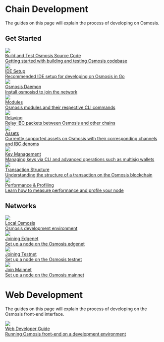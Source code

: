 

# Chain Development

The guides on this page will explain the process of developing on Osmosis.


 ## Get Started
<div class="cards twoColumn">
<a href="build.html" class="card">
    <img src="/img/ide.svg" class="filter-icon" />
    <div class="title">
      Build and Test Osmosis Source Code
    </div>
    <div class="text">
      Getting started with building and testing Osmosis codebase
    </div>
  </a>


  <a href="ide-guide.html" class="card">
    <img src="/img/ide.svg" class="filter-icon" />
    <div class="title">
      IDE Setup
    </div>
    <div class="text">
      Recommended IDE setup for developing on Osmosis in Go
    </div>
  </a>
  
  <a href="/developing/tools/osmosisd" class="card">
    <img src="/img/terminal-solid.svg" class="filter-icon"/>
    <div class="title">
     Osmosis Daemon
    </div>
    <div class="text">
      Install osmosisd to join the network
    </div>
  </a>


  <a href="modules/" class="card">
    <img src="/img/lego.svg" class="filter-icon"/>
    <div class="title">
     Modules
    </div>
    <div class="text">
      Osmosis modules and their respective CLI commands
    </div>
  </a>

  <a href="relaying/" class="card">
    <img src="/img/relay.svg" class="filter-icon"/>
    <div class="title">
     Relaying
    </div>
    <div class="text">
      Relay IBC packets between Osmosis and other chains
    </div>
  </a>

  <a href="assets/asset-info" class="card">
    <img src="/img/asset.svg" class="filter-icon"/>
    <div class="title">
     Assets
    </div>
    <div class="text">
     Currently supported assets on Osmosis with their corresponding channels and IBC denoms
    </div>
  </a>

  <a href="keys/" class="card">
    <img src="/img/key.svg" class="filter-icon"/>
    <div class="title">
     Key Management
    </div>
    <div class="text">
     Managing keys via CLI and advanced operations such as multisig wallets
    </div>
  </a>

  <a href="structure/transaction.html" class="card">
    <img src="/img/structure.svg" class="filter-icon"/>
    <div class="title">
     Transaction Structure
    </div>
    <div class="text">
     Understanding the structure of a transaction on the Osmosis blockchain
    </div>
  </a>

  <a href="performance/main.html" class="card">
    <img src="/img/time.svg" class="filter-icon"/>
    <div class="title">
     Performance & Profiling
    </div>
    <div class="text">
     Learn how to measure performance and profile your node
    </div>
  </a>
 </div>


 ## Networks
 <div class="cards twoColumn" >

  <a href="../dapps/tools/localosmosis" class="card">
    <img src="/img/ide.svg" class="filter-icon"/>
    <div class="title">
     Local Osmosis
    </div>
    <div class="text">
     Osmosis development environment
    </div>
  </a>

  <a href="../network/join-edgenet" class="card">
       <img src="/img/flask-test.svg" class="filter-icon"/>
    <div class="title">
     Joining Edgenet
    </div>
    <div class="text">
     Set up a node on the Osmosis edgenet
    </div>
  </a> 
  
  <a href="../network/join-testnet" class="card">
       <img src="/img/flask-test.svg" class="filter-icon"/>
    <div class="title">
     Joining Testnet
    </div>
    <div class="text">
     Set up a node on the Osmosis testnet
    </div>
  </a> 

  <a href="../network/join-mainnet" class="card">
    <img src="/img/link.svg" class="filter-icon"/>
    <div class="title">
     Join Mainnet
    </div>
    <div class="text">
      Set up a node on the Osmosis mainnet
    </div>
  </a>

 </div>


# Web Development

The guides on this page will explain the process of developing on the Osmosis front-end interface.

<div class="cards twoColumn">
  <a href="web-dev-guide.html" class="card">
    <img src="/img/book-solid.svg" class="filter-icon"/>
    <div class="title">
    Web Developer Guide
    </div>
    <div class="text">
      Running Osmosis front-end on a development environment
    </div>
  </a>

 </div>
